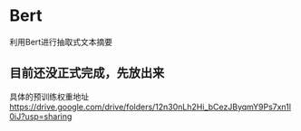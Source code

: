 # Bert
利用Bert进行抽取式文本摘要
## 目前还没正式完成，先放出来
具体的预训练权重地址 https://drive.google.com/drive/folders/12n30nLh2Hi_bCezJByqmY9Ps7xn1l0iJ?usp=sharing
